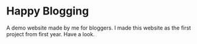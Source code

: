 # Happy Blogging
A demo website made by me for bloggers.
I made this website as the first project from first year. 
Have a look.
